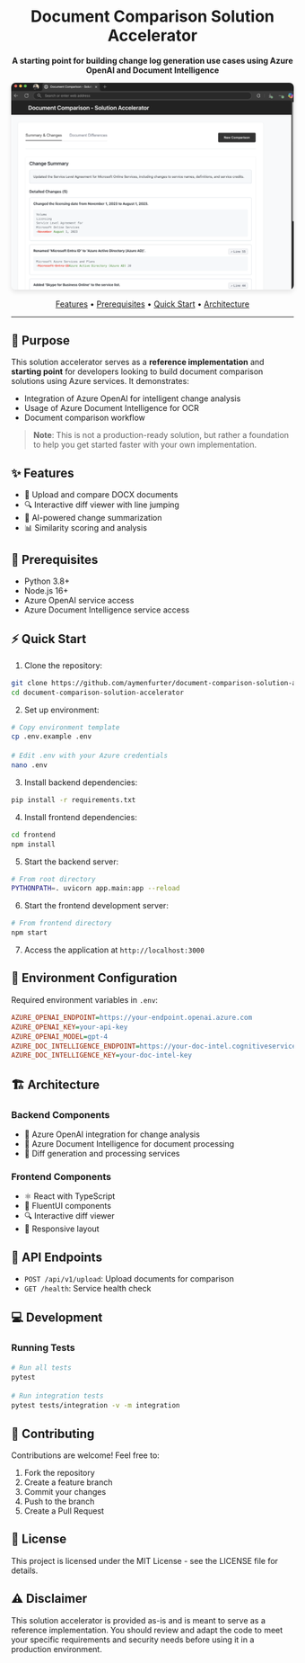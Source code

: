 <div align="center">
  <h1>Document Comparison Solution Accelerator</h1>
  <p><strong>A starting point for building change log generation use cases using Azure OpenAI and Document Intelligence</strong></p>
</div>

<div align="center">
  <img src="preview.png" alt="Document Comparison Preview" width="800" style="border-radius: 8px; box-shadow: 0 4px 8px rgba(0,0,0,0.1);">
</div>

<div align="center">
  <p>
    <a href="#-features">Features</a> •
    <a href="#-prerequisites">Prerequisites</a> •
    <a href="#-quick-start">Quick Start</a> •
    <a href="#-architecture">Architecture</a>
  </p>
</div>

---

## 🎯 Purpose

This solution accelerator serves as a **reference implementation** and **starting point** for developers looking to build document comparison solutions using Azure services. It demonstrates:

- Integration of Azure OpenAI for intelligent change analysis
- Usage of Azure Document Intelligence for OCR
- Document comparison workflow

> **Note**: This is not a production-ready solution, but rather a foundation to help you get started faster with your own implementation.

## ✨ Features

- 📄 Upload and compare DOCX documents
- 🔍 Interactive diff viewer with line jumping
- 🤖 AI-powered change summarization
- 📊 Similarity scoring and analysis

## 🚀 Prerequisites

- Python 3.8+
- Node.js 16+
- Azure OpenAI service access
- Azure Document Intelligence service access

## ⚡ Quick Start

1. Clone the repository:
```bash
git clone https://github.com/aymenfurter/document-comparison-solution-accelerator.git
cd document-comparison-solution-accelerator
```

2. Set up environment:
```bash
# Copy environment template
cp .env.example .env

# Edit .env with your Azure credentials
nano .env
```

3. Install backend dependencies:
```bash
pip install -r requirements.txt
```

4. Install frontend dependencies:
```bash
cd frontend
npm install
```

5. Start the backend server:
```bash
# From root directory
PYTHONPATH=. uvicorn app.main:app --reload
```

6. Start the frontend development server:
```bash
# From frontend directory
npm start
```

7. Access the application at `http://localhost:3000`

## 🔧 Environment Configuration

Required environment variables in `.env`:

```ini
AZURE_OPENAI_ENDPOINT=https://your-endpoint.openai.azure.com
AZURE_OPENAI_KEY=your-api-key
AZURE_OPENAI_MODEL=gpt-4
AZURE_DOC_INTELLIGENCE_ENDPOINT=https://your-doc-intel.cognitiveservices.azure.com
AZURE_DOC_INTELLIGENCE_KEY=your-doc-intel-key
```

## 🏗️ Architecture

### Backend Components

- 🧠 Azure OpenAI integration for change analysis
- 📝 Azure Document Intelligence for document processing
- 🔄 Diff generation and processing services

### Frontend Components

- ⚛️ React with TypeScript
- 🎨 FluentUI components
- 🔍 Interactive diff viewer
- 📱 Responsive layout

## 🔌 API Endpoints

- `POST /api/v1/upload`: Upload documents for comparison
- `GET /health`: Service health check

## 💻 Development

### Running Tests

```bash
# Run all tests
pytest

# Run integration tests
pytest tests/integration -v -m integration
```

## 🤝 Contributing

Contributions are welcome! Feel free to:

1. Fork the repository
2. Create a feature branch
3. Commit your changes
4. Push to the branch
5. Create a Pull Request

## 📝 License

This project is licensed under the MIT License - see the LICENSE file for details.

## ⚠️ Disclaimer

This solution accelerator is provided as-is and is meant to serve as a reference implementation. You should review and adapt the code to meet your specific requirements and security needs before using it in a production environment.